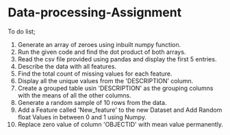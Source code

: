 # Data-processing-Assignment

To do list;

1) Generate an array of zeroes using inbuilt numpy function.
2) Run the given code and find the dot product of both arrays.
3) Read the csv file provided using pandas and display the first 5 entries.
4) Describe the data with all features.
5) Find the total count of missing values for each feature.
6) Display all the unique values from the 'DESCRIPTION’ column. 
7) Create a grouped table usin 'DESCRIPTION' as the grouping columns with the means of all the other columns.
8) Generate a random sample of 10 rows from the data.
9) Add a Feature called 'New_feature' to the new Dataset and Add Random float Values in between 0 and 1 using Numpy.
10) Replace zero value of column 'OBJECTID' with mean value permanently.
